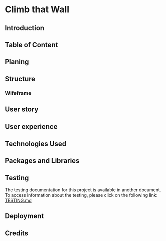 # **Climb that Wall**

## Introduction

## Table of Content

## Planing

## Structure

### Wifeframe

## User story

## User experience

## Technologies Used

## Packages and Libraries

## Testing

The testing documentation for this project is available in another document. To access information about the testing, please click on the following link: [TESTING.md](/TESTING.md)

## Deployment

## Credits
